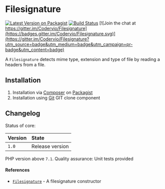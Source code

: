 # Filesignature

[![Latest Version on Packagist](https://img.shields.io/packagist/v/codervio/filesignature.svg?style=flat-square)](https://packagist.org/packages/codervio/filesignature)
[![Build Status](https://travis-ci.org/Codervio/Filesignature.svg?branch=master)](https://travis-ci.org/Codervio/Filesignature)
[![Join the chat at https://gitter.im/Codervio/Filesignature](https://badges.gitter.im/Codervio/Filesignature.svg)](https://gitter.im/Codervio/Filesignature?utm_source=badge&utm_medium=badge&utm_campaign=pr-badge&utm_content=badge)

A `Filesignature` detects mime type, extension and type of file by reading a headers from a file.

## Installation

1. Installation via [Composer](http://www.composer.org) on [Packagist](https://packagist.org/packages/codervio/filesignature)
2. Installation using [Git](http://www.github.com) GIT clone component

## Changelog

Status of core:

| Version       | State                |
| ------------- |:-------------------- |
| `1.0`         | Release version      |

PHP version above `7.1`.
Quality assurance: Unit tests provided

#### References

* [`Filesignature`](filesignature.md) - A filesignature constructor
